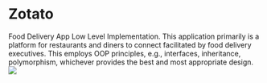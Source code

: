 # Zotato
Food Delivery App Low Level Implementation.
This application primarily is a platform for restaurants and diners to connect facilitated by food
delivery executives. This employs OOP principles, e.g., interfaces, inheritance,
polymorphism, whichever provides the best and most appropriate design.
![](http://www.mithoma.com/wp-content/uploads/2019/03/foodmitho.jpg)

